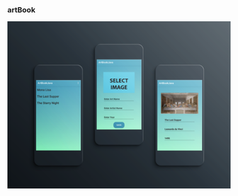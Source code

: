 ### artBook
 
<img width="800" src="https://github.com/yusufaktan/artBook_Java/blob/main/imagefor_readme/image.png">
